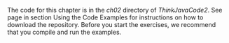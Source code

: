 The code for this chapter is in the *ch02* directory of *ThinkJavaCode2*. See page in section Using the Code Examples for instructions on how to download the repository. Before you start the exercises, we recommend that you compile and run the examples.
